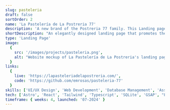 ```yaml
---
slug: pasteleria
draft: false
sortOrder: 2
name: 'La Pastelería de La Postreria 77'
description: 'A new brand of the Postreria 77 family. This Landing page was created to promote the new brand and its products. It was built in record time using Astro and Astro DB to manage the products and categories. The website features a dynamic menu and an elegantly designed interface.'
shortDescription: "An elegantly designed landing page that promotes the brand's desserts and branches."
type: 'Landing Page'
image:
  {
    src: '/images/projects/pasteleria.png',
    alt: "Website mockup of La Pastelería de La Postreria's landing page"
  }
links:
  {
    live: 'https://lapasteleriadelapostreria.com/',
    code: 'https://github.com/emrosas/pasteleria-77'
  }
skills: ['UI/UX Design', 'Web Development', 'Database Management', 'Asset Creation']
tech: ['Astro', 'React', 'Tailwind', 'Typescript', 'SQLite', 'GSAP', "Figma", "Photoshop"]
timeframe: { weeks: 4, launched: '07-2024' }
---
```

